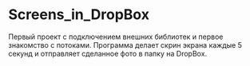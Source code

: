 # Screens_in_DropBox

Первый проект с подключением внешних библиотек и первое знакомство с потоками.
Программа делает скрин экрана каждые 5 секунд и отправляет сделанное фото в папку на DropBox. 
